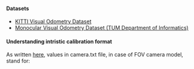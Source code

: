 #### Datasets
- [KITTI Visual Odometry Dataset](http://www.cvlibs.net/datasets/kitti/eval_odometry.php)
- [Monocular Visual Odometry Dataset (TUM Department of Informatics)](https://vision.in.tum.de/data/datasets/mono-dataset)

#### Understanding intristic calibration format
As written [here](https://github.com/JakobEngel/dso#31-dataset-format), values in camera.txt file, in case of FOV camera model, stand for:
